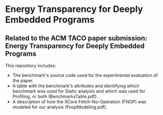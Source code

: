 #  Energy Transparency for Deeply Embedded Programs

Related to the ACM TACO paper submission: Energy Transparency for Deeply Embedded Programs
------------------------------------------------------------------------------------------

This repository includes:

- The benchmark's source code used for the experimental evaluation of the paper.
- A table with the benchmark's attributes and identifying which benchmark was used for Static analysis and which was used for Profiling, or both (BenchmarksTable.pdf).
- A description of how the XCore Fetch-No-Operation (FNOP) was modeled for our analysis (FnopModeling.pdf).
